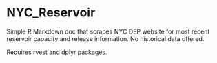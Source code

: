 # NYC_Reservoir
Simple R Markdown doc that scrapes NYC DEP website for most recent reservoir capacity and release information.  No historical data offered.

Requires rvest and dplyr packages.
